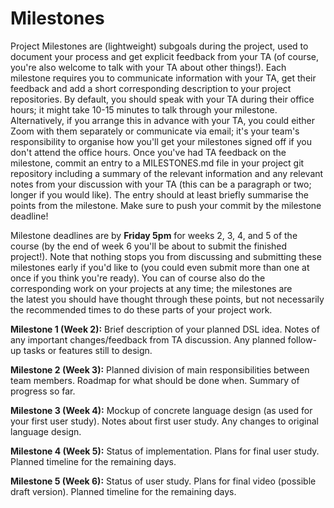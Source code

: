 # Milestones

Project Milestones are (lightweight) subgoals during the project, used to document your process and get explicit feedback from your TA (of course, you're also welcome to talk with your TA about other things!). Each milestone requires you to communicate information with your TA, get their feedback and add a short corresponding description to your project repositories. By default, you should speak with your TA during their office hours; it might take 10-15 minutes to talk through your milestone. Alternatively, if you arrange this in advance with your TA, you could either Zoom with them separately or communicate via email; it's your team's responsibility to organise how you'll get your milestones signed off if you don't attend the office hours. Once you've had TA feedback on the milestone, commit an entry to a MILESTONES.md file in your project git repository including a summary of the relevant information and any relevant notes from your discussion with your TA (this can be a paragraph or two; longer if you would like). The entry should at least briefly summarise the points from the milestone. Make sure to push your commit by the milestone deadline!

Milestone deadlines are by **Friday 5pm** for weeks 2, 3, 4, and 5 of the course (by the end of week 6 you'll be about to submit the finished project!). Note that nothing stops you from discussing and submitting these milestones early if you'd like to (you could even submit more than one at once if you think you're ready). You can of course also do the corresponding work on your projects at any time; the milestones are the latest you should have thought through these points, but not necessarily the recommended times to do these parts of your project work.

**Milestone 1 (Week 2):** Brief description of your planned DSL idea. Notes of any important changes/feedback from TA discussion. Any planned follow-up tasks or features still to design.

**Milestone 2 (Week 3):** Planned division of main responsibilities between team members. Roadmap for what should be done when. Summary of progress so far.

**Milestone 3 (Week 4):** Mockup of concrete language design (as used for your first user study). Notes about first user study. Any changes to original language design.

**Milestone 4 (Week 5):** Status of implementation. Plans for final user study. Planned timeline for the remaining days.

**Milestone 5 (Week 6):** Status of user study. Plans for final video (possible draft version). Planned timeline for the remaining days.
